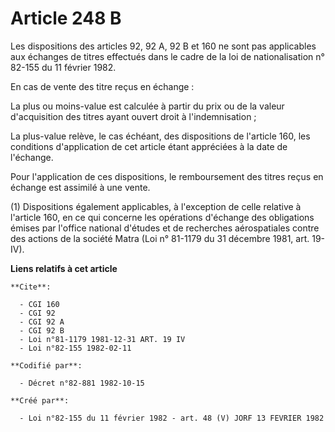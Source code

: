 # Article 248 B

Les dispositions des articles 92, 92 A, 92 B et 160 ne sont pas applicables aux échanges de titres effectués dans le cadre de
la loi de nationalisation n° 82-155 du 11 février 1982.

En cas de vente des titre reçus en échange :

La plus ou moins-value est calculée à partir du prix ou de la valeur d'acquisition des titres ayant ouvert droit à
l'indemnisation ;

La plus-value relève, le cas échéant, des dispositions de l'article 160, les conditions d'application de cet article étant
appréciées à la date de l'échange.

Pour l'application de ces dispositions, le remboursement des titres reçus en échange est assimilé à une vente.

(1) Dispositions également applicables, à l'exception de celle relative à l'article 160, en ce qui concerne les opérations
d'échange des obligations émises par l'office national d'études et de recherches aérospatiales contre des actions de la
société Matra (Loi n° 81-1179 du 31 décembre 1981, art. 19-IV).

**Liens relatifs à cet article**

	**Cite**:

	  - CGI 160
	  - CGI 92
	  - CGI 92 A
	  - CGI 92 B
	  - Loi n°81-1179 1981-12-31 ART. 19 IV
	  - Loi n°82-155 1982-02-11

	**Codifié par**:

	  - Décret n°82-881 1982-10-15

	**Créé par**:

	  - Loi n°82-155 du 11 février 1982 - art. 48 (V) JORF 13 FEVRIER 1982
